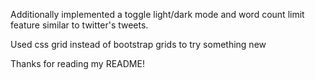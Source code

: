 Additionally implemented a toggle light/dark mode and word count limit feature similar to twitter's tweets.

Used css grid instead of bootstrap grids to try something new

Thanks for reading my README!

